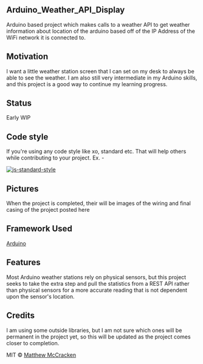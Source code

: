 ## Arduino_Weather_API_Display
Arduino based project which makes calls to a weather API to get weather information about location of the arduino based off of the IP Address of the WiFi network it is connected to.

## Motivation
I want a little weather station screen that I can set on my desk to always be able to see the weather. I am also still very intermediate in my Arduino skills, and this project is a good way to continue my learning progress.

## Status
Early WIP

## Code style
If you're using any code style like xo, standard etc. That will help others while contributing to your project. Ex. -

[![js-standard-style](https://img.shields.io/badge/code%20style-standard-brightgreen.svg?style=flat)](https://github.com/feross/standard)
 
## Pictures
When the project is completed, their will be images of the wiring and final casing of the project posted here

## Framework Used
[Arduino](https://www.arduino.cc/)

## Features
Most Arduino weather stations rely on physical sensors, but this project seeks to take the extra step and pull the statistics from a REST API rather than physical sensors for a more accurate reading that is not dependent upon the sensor's location.

## Credits
I am using some outside libraries, but I am not sure which ones will be permanent in the project yet, so this will be updated as the project comes closer to completion.

MIT © [Matthew McCracken](https://github.com/mdm16c)
